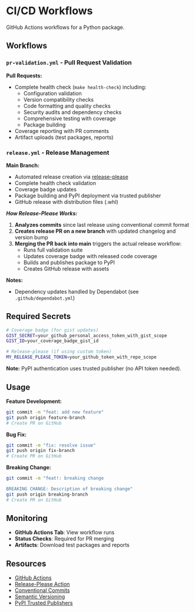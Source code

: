 # CI/CD Workflows

GitHub Actions workflows for a Python package.

## Workflows

### `pr-validation.yml` - Pull Request Validation

**Pull Requests:**

- Complete health check (`make health-check`) including:
  - Configuration validation
  - Version compatibility checks
  - Code formatting and quality checks
  - Security audits and dependency checks
  - Comprehensive testing with coverage
  - Package building
- Coverage reporting with PR comments
- Artifact uploads (test packages, reports)

### `release.yml` - Release Management

**Main Branch:**

- Automated release creation via [release-please](https://github.com/googleapis/release-please-action)
- Complete health check validation
- Coverage badge updates
- Package building and PyPI deployment via trusted publisher
- GitHub release with distribution files (.whl)

**_How Release-Please Works:_**

1. **Analyzes commits** since last release using conventional commit format
2. **Creates release PR on a new branch** with updated changelog and version bump
3. **Merging the PR back into main** triggers the actual release workflow:
   - Runs full validation suite
   - Updates coverage badge with released code coverage
   - Builds and publishes package to PyPI
   - Creates GitHub release with assets

**Notes:**

- Dependency updates handled by Dependabot (see `.github/dependabot.yml`)

## Required Secrets

```bash
# Coverage badge (for gist updates)
GIST_SECRET=your_github_personal_access_token_with_gist_scope
GIST_ID=your_coverage_badge_gist_id

# Release-please (if using custom token)
MY_RELEASE_PLEASE_TOKEN=your_github_token_with_repo_scope
```

**Note:** PyPI authentication uses trusted publisher (no API token needed).

## Usage

**Feature Development:**

```bash
git commit -m "feat: add new feature"
git push origin feature-branch
# Create PR on GitHub
```

**Bug Fix:**

```bash
git commit -m "fix: resolve issue"
git push origin fix-branch
# Create PR on GitHub
```

**Breaking Change:**

```bash
git commit -m "feat!: breaking change

BREAKING CHANGE: Description of breaking change"
git push origin breaking-branch
# Create PR on GitHub
```

## Monitoring

- **GitHub Actions Tab**: View workflow runs
- **Status Checks**: Required for PR merging
- **Artifacts**: Download test packages and reports

## Resources

- [GitHub Actions](https://docs.github.com/en/actions)
- [Release-Please Action](https://github.com/googleapis/release-please-action)
- [Conventional Commits](https://www.conventionalcommits.org/)
- [Semantic Versioning](https://semver.org/)
- [PyPI Trusted Publishers](https://docs.pypi.org/trusted-publishers/)
